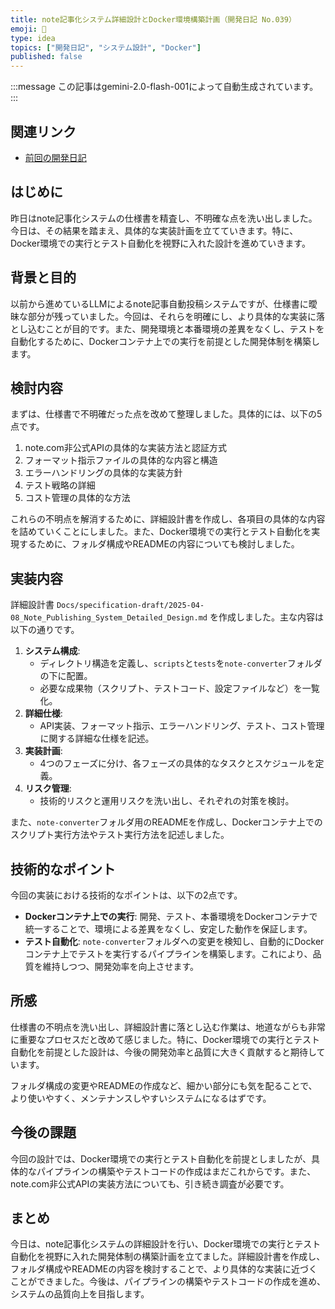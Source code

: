 ```yaml
---
title: note記事化システム詳細設計とDocker環境構築計画（開発日記 No.039）
emoji: 📝
type: idea
topics: ["開発日記", "システム設計", "Docker"]
published: false
---
```

:::message
この記事はgemini-2.0-flash-001によって自動生成されています。
:::

## 関連リンク
- [前回の開発日記](https://zenn.dev/centervil/articles/2025-04-07_038_dev-diary)

## はじめに

昨日はnote記事化システムの仕様書を精査し、不明確な点を洗い出しました。今日は、その結果を踏まえ、具体的な実装計画を立てていきます。特に、Docker環境での実行とテスト自動化を視野に入れた設計を進めていきます。

## 背景と目的

以前から進めているLLMによるnote記事自動投稿システムですが、仕様書に曖昧な部分が残っていました。今回は、それらを明確にし、より具体的な実装に落とし込むことが目的です。また、開発環境と本番環境の差異をなくし、テストを自動化するために、Dockerコンテナ上での実行を前提とした開発体制を構築します。

## 検討内容

まずは、仕様書で不明確だった点を改めて整理しました。具体的には、以下の5点です。

1.  note.com非公式APIの具体的な実装方法と認証方式
2.  フォーマット指示ファイルの具体的な内容と構造
3.  エラーハンドリングの具体的な実装方針
4.  テスト戦略の詳細
5.  コスト管理の具体的な方法

これらの不明点を解消するために、詳細設計書を作成し、各項目の具体的な内容を詰めていくことにしました。また、Docker環境での実行とテスト自動化を実現するために、フォルダ構成やREADMEの内容についても検討しました。

## 実装内容

詳細設計書 `Docs/specification-draft/2025-04-08_Note_Publishing_System_Detailed_Design.md` を作成しました。主な内容は以下の通りです。

1.  **システム構成**:
    *   ディレクトリ構造を定義し、`scripts`と`tests`を`note-converter`フォルダの下に配置。
    *   必要な成果物（スクリプト、テストコード、設定ファイルなど）を一覧化。
2.  **詳細仕様**:
    *   API実装、フォーマット指示、エラーハンドリング、テスト、コスト管理に関する詳細な仕様を記述。
3.  **実装計画**:
    *   4つのフェーズに分け、各フェーズの具体的なタスクとスケジュールを定義。
4.  **リスク管理**:
    *   技術的リスクと運用リスクを洗い出し、それぞれの対策を検討。

また、`note-converter`フォルダ用のREADMEを作成し、Dockerコンテナ上でのスクリプト実行方法やテスト実行方法を記述しました。

## 技術的なポイント

今回の実装における技術的なポイントは、以下の2点です。

*   **Dockerコンテナ上での実行**: 開発、テスト、本番環境をDockerコンテナで統一することで、環境による差異をなくし、安定した動作を保証します。
*   **テスト自動化**: `note-converter`フォルダへの変更を検知し、自動的にDockerコンテナ上でテストを実行するパイプラインを構築します。これにより、品質を維持しつつ、開発効率を向上させます。

## 所感

仕様書の不明点を洗い出し、詳細設計書に落とし込む作業は、地道ながらも非常に重要なプロセスだと改めて感じました。特に、Docker環境での実行とテスト自動化を前提とした設計は、今後の開発効率と品質に大きく貢献すると期待しています。

フォルダ構成の変更やREADMEの作成など、細かい部分にも気を配ることで、より使いやすく、メンテナンスしやすいシステムになるはずです。

## 今後の課題

今回の設計では、Docker環境での実行とテスト自動化を前提としましたが、具体的なパイプラインの構築やテストコードの作成はまだこれからです。また、note.com非公式APIの実装方法についても、引き続き調査が必要です。

## まとめ

今日は、note記事化システムの詳細設計を行い、Docker環境での実行とテスト自動化を視野に入れた開発体制の構築計画を立てました。詳細設計書を作成し、フォルダ構成やREADMEの内容を検討することで、より具体的な実装に近づくことができました。今後は、パイプラインの構築やテストコードの作成を進め、システムの品質向上を目指します。